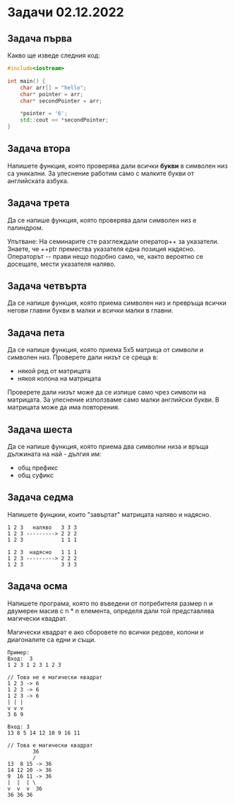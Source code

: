 # Задачи 02.12.2022

## Задача първа
Какво ще изведе следния код:
```cpp
#include<iostream>

int main() {
    char arr[] = "hello";
    char* pointer = arr;
    char* secondPointer = arr;

    *pointer = '6';
    std::cout << *secondPointer;
}
```

## Задача втора
Напишете функция, която проверява дали всички **букви** в символен низ са уникални. За улеснение работим само с малките букви от английската азбука.

## Задача трета
Да се напише функция, която проверява дали символен низ е палиндром.

Упътване: На семинарите сте разглеждали оператор++ за указатели. Знаете, че ++ptr премества указателя една позиция надясно. Операторът -- прави нещо подобно само, че, както вероятно се досещате, мести указателя наляво. 

## Задача четвърта
Да се напише функция, която приема символен низ и превръща всички негови главни букви в малки и всички малки в главни.

## Задача пета
Да се напише функция, която приема 5х5 матрица от символи и символен низ. Проверете дали низът се среща в:
* някой ред от матрицата
* някоя колона на матрицата

Проверете дали низът може да се изпише само чрез символи на матрицата. За улеснение използваме само малки английски букви. В матрицата може да има повторения.

## Задача шеста
Да се напише функция, която приема два символни низа и връща дължината на най - дългия им:
* общ префикс
* общ суфикс

## Задача седма
Напишете фунцкии, които "завъртат" матрицата наляво и надясно.

    1 2 3   наляво   3 3 3  
    1 2 3 ---------> 2 2 2
    1 2 3            1 1 1

    1 2 3  надясно   1 1 1
    1 2 3 ---------> 2 2 2
    1 2 3            3 3 3

## Задача осма
Напишете програма, която по въведени от потребителя размер n и двумерен масив с n * n елемента, определя дали той представлява магически квадрат.

Магически квадрат е ако сборовете по всички редове, колони и диагоналите са едни и същи.

    Пример:
    Вход:  3 
    1 2 3 1 2 3 1 2 3 

    // Това не е магически квадрат
    1 2 3 -> 6 
    1 2 3 -> 6
    1 2 3 -> 6
    | | |
    v v v
    3 6 9  

    Вход: 3
    13 8 5 14 12 10 9 16 11

    // Това е магически квадрат
            36
            /
    13  8 15 -> 36
    14 12 10 -> 36
    9  16 11 -> 36
    |  |  | \
    v  v  v  36
    36 36 36
